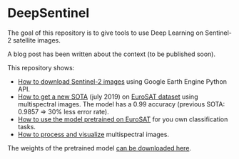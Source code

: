 # DeepSentinel

The goal of this repository is to give tools to use Deep Learning on Sentinel-2 satellite images.

A blog post has been written about the context (to be published soon).

This repository shows:

- [How to download Sentinel-2 images](https://github.com/tchambon/DeepSentinel/tree/master/Data%20Download) using Google Earth Engine Python API.
- [How to get a new SOTA](https://github.com/tchambon/DeepSentinel/tree/master/EuroSAT%20pretraining) (july 2019) on [EuroSAT dataset](https://arxiv.org/abs/1709.00029) using multispectral images. The model has a 0.99 accuracy (previous SOTA: 0.9857 => 30% less error rate).
- [How to use the model pretrained on EuroSAT](https://github.com/tchambon/DeepSentinel/tree/master/Training) for you own classification tasks.
- [How to process and visualize](https://github.com/tchambon/DeepSentinel/tree/master/Data%20Preprocessing) multispectral images.

The weights of the pretrained model [can be downloaded here](https://github.com/tchambon/DeepSentinel/tree/master/Weights%20of%20pretrained%20model).
